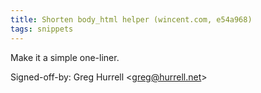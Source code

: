 ```yaml
---
title: Shorten body_html helper (wincent.com, e54a968)
tags: snippets
---
```


Make it a simple one-liner.

Signed-off-by: Greg Hurrell &lt;greg@hurrell.net&gt;
